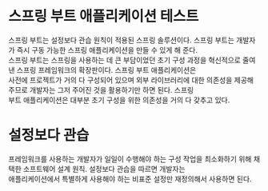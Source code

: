 # **스프링 부트 애플리케이션 테스트**  
스프링 부트는 설정보다 관습 원칙이 적용된 스프링 솔루션이다. 스프링 부트는 개발자가 즉시 구동 가능한 스프링 애플리케이션을 만들 수 있게 해 준다.  
스프링 부트는 스프링을 사용하는 데 큰 부담이었던 초기 구성 과정을 혁신적으로 줄여 낸 스프링 프레임워크의 확장판이다. 스프링 부트 애플리케이션은  
사전에 프로젝트가 거의 다 구성되어 있으며 외부 라이브러리에 대한 의존성을 제공해 주므로 개발자는 그저 주어진 것을 활용하기만 하면 된다. 스프링  
부트 애플리케이션은 대부분 초기 구성을 위한 의존성을 거의 다 갖추고 있다.  
  
# **설정보다 관습**  
프레임워크를 사용하는 개발자가 일일이 수행해야 하는 구성 작업을 최소화하기 위해 채택한 소프트웨어 설계 원칙. 설정보다 관습을 따르면 개발자는  
애플리케이션에서 특별하게 사용해야 하는 비표준 설정만 재정의해서 사용하면 된다.  
  
